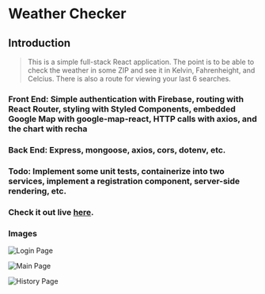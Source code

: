 # Weather Checker

## Introduction

> This is a simple full-stack React application. The point is to be able to check the weather in some ZIP and see it in Kelvin, Fahrenheight, and Celcius. There is also a route for viewing your last 6 searches.

### Front End: Simple authentication with Firebase, routing with React Router, styling with Styled Components, embedded Google Map with google-map-react, HTTP calls with axios, and the chart with recha

### Back End: Express, mongoose, axios, cors, dotenv, etc.

### Todo: Implement some unit tests, containerize into two services, implement a registration component, server-side rendering, etc.

### Check it out live [here](https://weather-app-q8x1kykro.now.sh/).

### Images

![Login Page](https://i.imgur.com/Q9fdEYn.png)

![Main Page](https://i.imgur.com/lFxXkeQ.png)

![History Page](https://i.imgur.com/ZX9gBbi.png)
